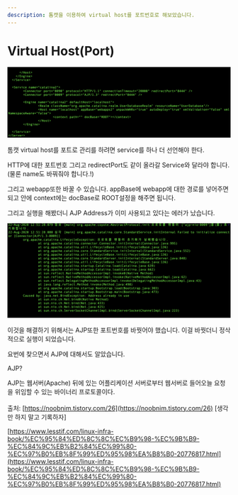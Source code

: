 ```yaml
---
description: 톰캣을 이용하여 virtual host를 포트번호로 해보았습니다.
---
```


# Virtual Host(Port)

![](../../../.gitbook/assets/2020-08-22-12.56.24.png)

톰캣 virtual host를 포트로 관리를 하려면 service를 하나 더 선언해야 한다.

HTTP에 대한 포트번호 그리고 redirectPort도 같이 올라갈 Service와 달라야 합니다. (물론 name도 바꿔줘야 합니다.!)

그리고 webapp또한 바꿀 수 있습니다. appBase에 webapp에 대한 경로를 넣어주면 되고 안에 context에는 docBase로 ROOT설정을 해주면 됩니다.

그리고 실행을 해봤더니 AJP Address가 이미 사용되고 있다는 에러가 났습니다.

![](<../../../.gitbook/assets/2020-08-22-12.55.44 (1).png>)

이것을 해결하기 위해서는 AJP또한 포트번호를 바꿧어야 했습니다. 이걸 바꿧더니 정삭적으로 실행이 되었습니다.

&#x20;요번에 찾으면서 AJP에 대해서도 알았습니다.

&#x20;AJP?&#x20;

AJP는 웹서버(Apache) 뒤에 있는 어플리케이션 서버로부터 웹서버로 들어오늘 요청을 위임할 수 있는 바이너리 프로토콜이다.\
\
출처: [https://noobnim.tistory.com/26](https://noobnim.tistory.com/26) \[생각만 하지 말고 기록하자]

[https://www.lesstif.com/linux-infra-book/%EC%95%84%ED%8C%8C%EC%B9%98-%EC%9B%B9-%EC%84%9C%EB%B2%84%EC%99%80-%EC%97%B0%EB%8F%99%ED%95%98%EA%B8%B0-20776817.html](https://www.lesstif.com/linux-infra-book/%EC%95%84%ED%8C%8C%EC%B9%98-%EC%9B%B9-%EC%84%9C%EB%B2%84%EC%99%80-%EC%97%B0%EB%8F%99%ED%95%98%EA%B8%B0-20776817.html)

